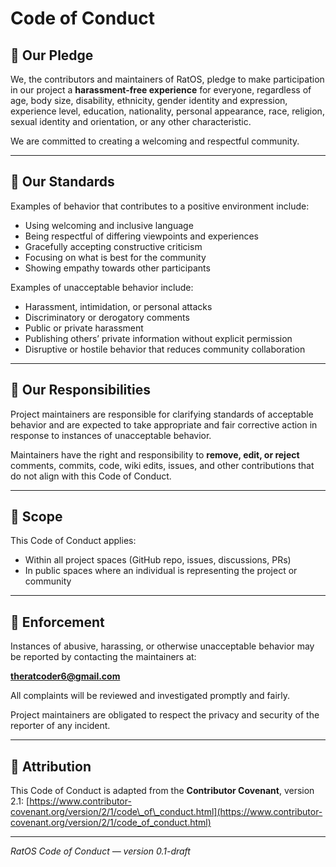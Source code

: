 # Code of Conduct

## 📜 Our Pledge

We, the contributors and maintainers of RatOS, pledge to make participation in our project a **harassment-free experience** for everyone, regardless of age, body size, disability, ethnicity, gender identity and expression, experience level, education, nationality, personal appearance, race, religion, sexual identity and orientation, or any other characteristic.

We are committed to creating a welcoming and respectful community.

---

## 🤝 Our Standards

Examples of behavior that contributes to a positive environment include:

* Using welcoming and inclusive language
* Being respectful of differing viewpoints and experiences
* Gracefully accepting constructive criticism
* Focusing on what is best for the community
* Showing empathy towards other participants

Examples of unacceptable behavior include:

* Harassment, intimidation, or personal attacks
* Discriminatory or derogatory comments
* Public or private harassment
* Publishing others’ private information without explicit permission
* Disruptive or hostile behavior that reduces community collaboration

---

## 👮 Our Responsibilities

Project maintainers are responsible for clarifying standards of acceptable behavior and are expected to take appropriate and fair corrective action in response to instances of unacceptable behavior.

Maintainers have the right and responsibility to **remove, edit, or reject** comments, commits, code, wiki edits, issues, and other contributions that do not align with this Code of Conduct.

---

## 📌 Scope

This Code of Conduct applies:

* Within all project spaces (GitHub repo, issues, discussions, PRs)
* In public spaces where an individual is representing the project or community

---

## 🚨 Enforcement

Instances of abusive, harassing, or otherwise unacceptable behavior may be reported by contacting the maintainers at:

**theratcoder6@gmail.com**

All complaints will be reviewed and investigated promptly and fairly.

Project maintainers are obligated to respect the privacy and security of the reporter of any incident.

---

## 📄 Attribution

This Code of Conduct is adapted from the **Contributor Covenant**, version 2.1:
[https://www.contributor-covenant.org/version/2/1/code\_of\_conduct.html](https://www.contributor-covenant.org/version/2/1/code_of_conduct.html)

---

*RatOS Code of Conduct — version 0.1-draft*